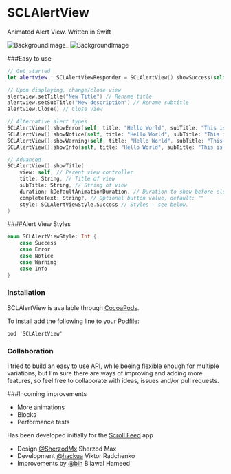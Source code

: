 SCLAlertView
===========

Animated Alert View. Written in Swift

![BackgroundImage](https://raw.githubusercontent.com/vikmeup/SCPopUpView/master/successScreenshot.png)_
![BackgroundImage](https://raw.githubusercontent.com/vikmeup/SCPopUpView/master/errorScreenshot.png) 



###Easy to use
```swift
// Get started
let alertview : SCLAlertViewResponder = SCLAlertView().showSuccess(self, title: "Hello World", subTitle: "This is a more descriptive text.")

// Upon displaying, change/close view
alertview.setTitle("New Title") // Rename title
alertview.setSubTitle("New description") // Rename subtitle
alertview.Close() // Close view

// Alternative alert types
SCLAlertView().showError(self, title: "Hello World", subTitle: "This is a more descriptive text.") // Error
SCLAlertView().showNotice(self, title: "Hello World", subTitle: "This is a more descriptive text.") // Notice
SCLAlertView().showWarning(self, title: "Hello World", subTitle: "This is a more descriptive text.") // Warning
SCLAlertView().showInfo(self, title: "Hello World", subTitle: "This is a more descriptive text.") // Info

// Advanced
SCLAlertView().showTitle(
    view: self, // Parent view controller
    title: String, // Title of view
    subTitle: String, // String of view
    duration: kDefaultAnimationDuration, // Duration to show before closing automatically, default: 2.0
    completeText: String?, // Optional button value, default: ""
    style: SCLAlertViewStyle.Success // Styles - see below.
)
```

####Alert View Styles
```swift
enum SCLAlertViewStyle: Int {
    case Success
    case Error
    case Notice
    case Warning
    case Info
}
```

### Installation

SCLAlertView is available through [CocoaPods](http://cocoapods.org).

To install add the following line to your Podfile:

    pod 'SCLAlertView'

### Collaboration
I tried to build an easy to use API, while beeing flexible enough for multiple variations, but I'm sure there are ways of improving and adding more features, so feel free to collaborate with ideas, issues and/or pull requests.

###Incoming improvements
- More animations
- Blocks
- Performance tests

Has been developed initially for the [Scroll Feed](https://itunes.apple.com/us/app/scroll-feed/id842422195?ls=1&mt=8) app

- Design [@SherzodMx](https://twitter.com/SherzodMx) Sherzod Max
- Development [@hackua](https://twitter.com/hackua) Viktor Radchenko
- Improvements by [@bih](http://github.com/bih) Bilawal Hameed
